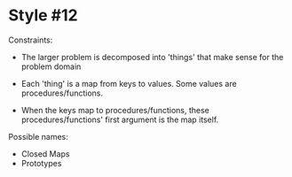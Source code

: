 Style #12
==============================

Constraints:

- The larger problem is decomposed into 'things' that make sense for
  the problem domain 

- Each 'thing' is a map from keys to values. Some values
are procedures/functions.

- When the keys map to procedures/functions, these
procedures/functions' first argument is the map itself.

Possible names:

- Closed Maps
- Prototypes

